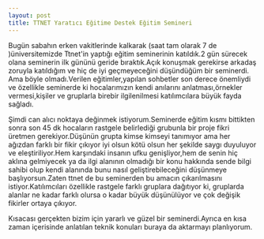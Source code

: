 ```yaml
---
layout: post
title: TTNET Yaratıcı Eğitime Destek Eğitim Semineri
---
```


Bugün sabahın erken vakitlerinde kalkarak (saat tam olarak 7 de )üniversitemizde Ttnet'in yaptığı eğitim seminerinin katıldık.2 gün sürecek olana seminerin ilk gününü geride bıraktık.Açık konuşmak gerekirse arkadaş zoruyla katıldığım ve hiç de iyi geçmeyeceğini düşündüğüm bir seminerdi.
Ama böyle olmadı.Verilen eğitimler,yapılan sohbetler son derece önemliydi ve özellikle seminerde ki hocalarımızın kendi anılarını anlatması,örnekler vermesi,kişiler ve gruplarla birebir ilgilenilmesi katılımcılara büyük fayda sağladı.

Şimdi can alıcı noktaya değinmek istiyorum.Seminerde eğitim kısmı bittikten sonra son 45 dk hocaların rastgele belirlediği grubunla bir proje fikri üretmen gerekiyor.Düşünün grupta kimse kimseyi tanımıyor ama her ağızdan farklı bir fikir çıkıyor iyi olsun kötü olsun her şekilde saygı duyuluyor ve eleştiriliyor.Hem karşındaki insanın ufku genişliyor,hem de senin hiç aklına gelmiyecek ya da ilgi alanının olmadığı bir konu hakkında sende bilgi sahibi olup kendi alanında bunu nasıl geliştirebileceğini düşünmeye başlıyorsun.Zaten ttnet de bu seminerden bu amacın çıkarılmasını istiyor.Katılımcıları özellikle rastgele farklı gruplara dağıtıyor ki, gruplarda alanlar ne kadar farklı olursa o kadar büyük düşünülüyor ve çok değişik fikirler ortaya çıkıyor.

Kısacası gerçekten bizim için yararlı ve güzel bir seminerdi.Ayrıca en kısa zaman içerisinde anlatılan teknik konuları buraya da aktarmayı planlıyorum.



